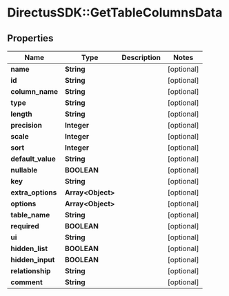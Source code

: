 # DirectusSDK::GetTableColumnsData

## Properties
Name | Type | Description | Notes
------------ | ------------- | ------------- | -------------
**name** | **String** |  | [optional] 
**id** | **String** |  | [optional] 
**column_name** | **String** |  | [optional] 
**type** | **String** |  | [optional] 
**length** | **String** |  | [optional] 
**precision** | **Integer** |  | [optional] 
**scale** | **Integer** |  | [optional] 
**sort** | **Integer** |  | [optional] 
**default_value** | **String** |  | [optional] 
**nullable** | **BOOLEAN** |  | [optional] 
**key** | **String** |  | [optional] 
**extra_options** | **Array&lt;Object&gt;** |  | [optional] 
**options** | **Array&lt;Object&gt;** |  | [optional] 
**table_name** | **String** |  | [optional] 
**required** | **BOOLEAN** |  | [optional] 
**ui** | **String** |  | [optional] 
**hidden_list** | **BOOLEAN** |  | [optional] 
**hidden_input** | **BOOLEAN** |  | [optional] 
**relationship** | **String** |  | [optional] 
**comment** | **String** |  | [optional] 


